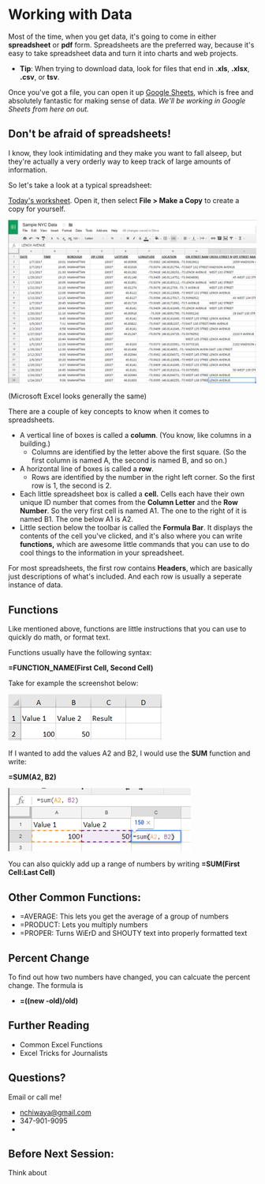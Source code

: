 # Working with Data

Most of the time, when you get data, it's going to come in either **spreadsheet** or **pdf** form. Spreadsheets are the preferred way, because it's easy to take spreadsheet data and turn it into charts and web projects.

- **Tip**: When trying to download data, look for files that end in **.xls**, **.xlsx**, **.csv**, or **tsv**.

Once you've got a file, you can open it up [Google Sheets](https://sheets.google.com), which is free and absolutely fantastic for making sense of data. *We'll be working in Google Sheets from here on out.*

## Don't be afraid of spreadsheets!

I know, they look intimidating and they make you want to fall alseep, but they're actually a very orderly way to keep track of large amounts of information.

So let's take a look at a typical spreadsheet:

[Today's worksheet](http://bit.ly/2lm1G9y). Open it, then select **File > Make a Copy** to create a copy for yourself. 

![Spreadsheet Screenshot](spreadsheet.png)

(Microsoft Excel looks generally the same)

There are a couple of key concepts to know when it comes to spreadsheets.

- A vertical line of boxes is called a **column**. (You know, like columns in a building.)
  - Columns are identified by the letter above the first square. (So the first column is named A, the second is named B, and so on.)
- A horizontal line of boxes is called a **row**.
  - Rows are identified by the number in the right left corner. So the first row is 1, the second is 2.
- Each little spreadsheet box is called a **cell.** Cells each have their own unique ID number that comes from the **Column Letter** and the **Row Number**. So the very first cell is named A1. The one to the right of it is named B1. The one below A1 is A2.
- Little section below the toolbar is called the **Formula Bar**. It displays the contents of the cell you've clicked, and it's also where you can write **functions,** which are awesome little commands that you can use to do cool things to the information in your spreadsheet.

For most spreadsheets, the first row contains **Headers**, which are basically just descriptions of what's included. And each row is usually a seperate instance of data.

## Functions
Like mentioned above, functions are little instructions that you can use to quickly do math, or format text.

Functions usually have the following syntax:

**=FUNCTION_NAME(First Cell, Second Cell)**

Take for example the screenshot below:

![sum1](sum1.png)

If I wanted to add the values A2 and B2, I would use the **SUM** function and write:

**=SUM(A2, B2)**

![sum2](sum2.png)

You can also quickly add up a range of numbers by writing **=SUM(First Cell:Last Cell)**

## Other Common Functions:

- =AVERAGE: This lets you get the average of a group of numbers
- =PRODUCT: Lets you multiply numbers
- =PROPER: Turns WiErD and SHOUTY text into properly formatted text

## Percent Change 
To find out how two numbers have changed, you can calcuate the percent change. The formula is
- **=((new -old)/old)**

## Further Reading
- Common Excel Functions
- Excel Tricks for Journalists

## Questions?

Email or call me!
- nchiwaya@gmail.com
- 347-901-9095
- 
## Before Next Session:
Think about 